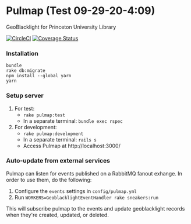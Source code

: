 Pulmap (Test 09-29-20-4:09)
======

GeoBlacklight for Princeton University Library

[![CircleCI](https://circleci.com/gh/pulibrary/pulmap.svg?style=svg)](https://circleci.com/gh/pulibrary/pulmap)
[![Coverage Status](https://coveralls.io/repos/pulibrary/pulmap/badge.svg?branch=master&service=github)](https://coveralls.io/github/pulibrary/pulmap?branch=master)

### Installation
```
bundle
rake db:migrate
npm install --global yarn
yarn
```

### Setup server

1. For test:
   - `rake pulmap:test`
   - In a separate terminal: `bundle exec rspec`
2. For development:
   - `rake pulmap:development`
   - In a separate terminal: `rails s`
   - Access Pulmap at http://localhost:3000/

### Auto-update from external services

Pulmap can listen for events published on a RabbitMQ fanout exhange. In order to use them, do the
following:

1. Configure the `events` settings in `config/pulmap.yml`
2. Run `WORKERS=GeoblacklightEventHandler rake sneakers:run`

This will subscribe pulmap to the events and update geoblacklight records when they're
created, updated, or deleted.
